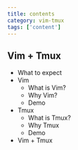 ```yaml
---
title: contents
category: vim-tmux
tags: ['content']
---
```


Vim + Tmux
----------

* What to expect
* Vim
  * What is Vim?
  * Why Vim?
  * Demo
* Tmux
  * What is Tmux?
  * Why Tmux
  * Demo
* Vim + Tmux
